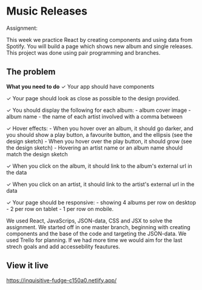 # Music Releases
Assignment:

This week we practice React by creating components and using data from Spotify. You will build a page which shows new album and single releases. This project was done using pair programming and branches. 

## The problem
**What you need to do**
✓ Your app should have components

✓ Your page should look as close as possible to the design provided.

✓ You should display the following for each album:
    - album cover image
    - album name
    - the name of each artist involved with a comma between

✓ Hover effects:
    - When you hover over an album, it should go darker, and you should show a play button, a favourite button, and the ellipsis (see the design sketch)
    - When you hover over the play button, it should grow (see the design sketch)
    - Hovering an artist name or an album name should match the design sketch

✓ When you click on the album, it should link to the album's external url in the data

✓ When you click on an artist, it should link to the artist's external url in the data

✓ Your page should be responsive:
    - showing 4 albums per row on desktop
    - 2 per row on tablet
    - 1 per row on mobile.


We used React, JavaScrips, JSON-data, CSS and JSX to solve the assignment. We started off in one master branch, beginning with creating components and the base of the code and targeting the JSON-data. We used Trello for planning. If we had more time we would aim for the last strech goals and add accessebility feautures. 

## View it live

https://inquisitive-fudge-c150a0.netlify.app/